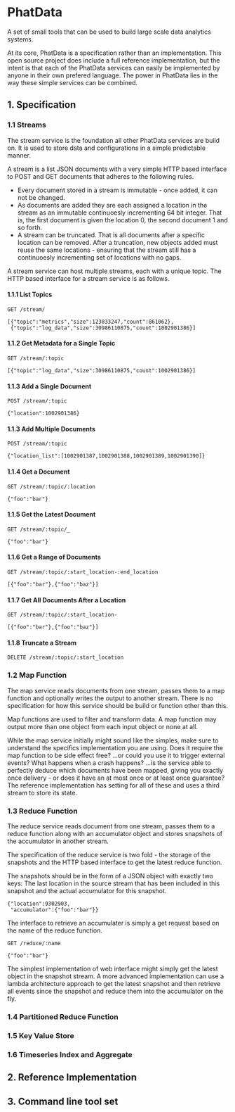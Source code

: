 # PhatData

A set of small tools that can be used to build large scale data analytics systems.

At its core, PhatData is a specification rather than an implementation. This open source project does include a full reference implementation, but the intent is that each of the PhatData services can easily be implemented by anyone in their own prefered language. The power in PhatData lies in the way these simple services can be combined.

## 1. Specification

### 1.1 Streams

The stream service is the foundation all other PhatData services are build on. It is used to store data and configurations in a simple predictable manner.

A stream is a list JSON documents with a very simple HTTP based interface to POST and GET documents that adheres to the following rules.

 * Every document stored in a stream is immutable - once added, it can not be changed.
 * As documents are added they are each assigned a location in the stream as an immutable continuoesly incrementing 64 bit integer. That is, the first document is given the location 0, the second document 1 and so forth.
 * A stream can be truncated. That is all documents after a specific location can be removed. After a truncation, new objects added must reuse the same locations - ensuring that the stream still has a continuoesly incrementing set of locations with no gaps.

A stream service can host multiple streams, each with a unique topic. The HTTP based interface for a stream service is as follows.

#### 1.1.1 List Topics
````
GET /stream/

[{"topic":"metrics","size":123833247,"count":861062},
 {"topic":"log_data","size":30986110875,"count":1002901386}]
````

#### 1.1.2 Get Metadata for a Single Topic

````
GET /stream/:topic

[{"topic":"log_data","size":30986110875,"count":1002901386}]
````

#### 1.1.3 Add a Single Document

````
POST /stream/:topic

{"location":1002901386}
````

#### 1.1.3 Add Multiple Documents

````
POST /stream/:topic

{"location_list":[1002901387,1002901388,1002901389,1002901390]}
````

#### 1.1.4 Get a Document

````
GET /stream/:topic/:location

{"foo":"bar"}
````

#### 1.1.5 Get the Latest Document

````
GET /stream/:topic/_

{"foo":"bar"}
````

#### 1.1.6 Get a Range of Documents

````
GET /stream/:topic/:start_location-:end_location

[{"foo":"bar"},{"foo":"baz"}]
````

#### 1.1.7 Get All Documents After a Location

````
GET /stream/:topic/:start_location-

[{"foo":"bar"},{"foo":"baz"}]
````

#### 1.1.8 Truncate a Stream

````
DELETE /stream/:topic/:start_location
````

### 1.2 Map Function

The map service reads documents from one stream, passes them to a map function and optionally writes the output to another stream. There is no specification for how this service should be build or function other than this.

Map functions are used to filter and transform data. A map function may output more than one object from each input object or none at all.

While the map service initially might sound like the simples, make sure to understand the specifics implementation you are using. Does it require the map function to be side effect free? ...or could you use it to trigger external events? What happens when a crash happens? ...is the service able to perfectly deduce which documents have been mapped, giving you exactly once delivery - or does it have an at most once or at least once guarantee? The reference implementation has setting for all of these and uses a third stream to store its state.

### 1.3 Reduce Function

The reduce service reads document from one stream, passes them to a reduce function along with an accumulator object and stores snapshots of the accumulator in another stream.

The specification of the reduce service is two fold - the storage of the snapshots and the HTTP based interface to get the latest reduce function.

The snapshots should be in the form of a JSON object with exactly two keys: The last location in the source stream that has been included in this snapshot and the actual accumulator for this snapshot.

````
{"location":9302903,
 "accumulator":{"foo":"bar"}}
````

The interface to retrieve an accumulater is simply a get request based on the name of the reduce function.

````
GET /reduce/:name

{"foo":"bar"}
````

The simplest implementation of web interface might simply get the latest object in the snapshot stream. A more advanced implementation can use a lambda architecture approach to get the latest snapshot and then retrieve all events since the snapshot and reduce them into the accumulator on the fly.

### 1.4 Partitioned Reduce Function



### 1.5 Key Value Store

### 1.6 Timeseries Index and Aggregate

## 2. Reference Implementation

## 3. Command line tool set